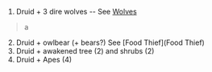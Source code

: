 1. Druid + 3 dire wolves -- See [Wolves](Wolves)

> a

2. Druid + owlbear (+ bears?) See [Food Thief](Food Thief)
3. Druid + awakened tree (2) and shrubs (2)
4. Druid + Apes (4)